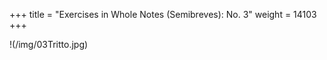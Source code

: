 +++
title = "Exercises in Whole Notes (Semibreves): No. 3"
weight = 14103
+++

!(/img/03Tritto.jpg)
